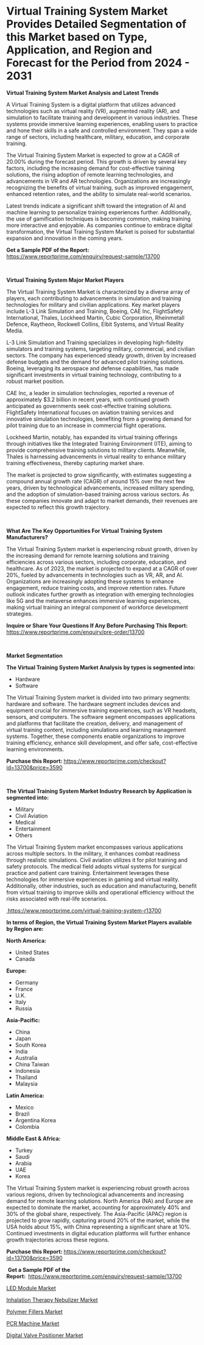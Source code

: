 <p><h1>Virtual Training System Market Provides Detailed Segmentation of this Market based on Type, Application, and Region and Forecast for the Period from 2024 - 2031</h1></p><p><strong>Virtual Training System Market Analysis and Latest Trends</strong></p>
<p><p>A Virtual Training System is a digital platform that utilizes advanced technologies such as virtual reality (VR), augmented reality (AR), and simulation to facilitate training and development in various industries. These systems provide immersive learning experiences, enabling users to practice and hone their skills in a safe and controlled environment. They span a wide range of sectors, including healthcare, military, education, and corporate training.</p><p>The Virtual Training System Market is expected to grow at a CAGR of 20.00% during the forecast period. This growth is driven by several key factors, including the increasing demand for cost-effective training solutions, the rising adoption of remote learning technologies, and advancements in VR and AR technologies. Organizations are increasingly recognizing the benefits of virtual training, such as improved engagement, enhanced retention rates, and the ability to simulate real-world scenarios.</p><p>Latest trends indicate a significant shift toward the integration of AI and machine learning to personalize training experiences further. Additionally, the use of gamification techniques is becoming common, making training more interactive and enjoyable. As companies continue to embrace digital transformation, the Virtual Training System Market is poised for substantial expansion and innovation in the coming years.</p></p>
<p><strong>Get a Sample PDF of the Report:&nbsp;</strong> <a href="https://www.reportprime.com/enquiry/request-sample/13700?utm_campaign=1141&utm_medium=2&utm_source=Github&utm_content=ia&utm_term=25122024&utm_id=virtual-training-system">https://www.reportprime.com/enquiry/request-sample/13700</a></p>
<p>&nbsp;</p>
<p><strong>Virtual Training System Major Market Players</strong></p>
<p><p>The Virtual Training System Market is characterized by a diverse array of players, each contributing to advancements in simulation and training technologies for military and civilian applications. Key market players include L-3 Link Simulation and Training, Boeing, CAE Inc, FlightSafety International, Thales, Lockheed Martin, Cubic Corporation, Rheinmetall Defence, Raytheon, Rockwell Collins, Elbit Systems, and Virtual Reality Media.</p><p>L-3 Link Simulation and Training specializes in developing high-fidelity simulators and training systems, targeting military, commercial, and civilian sectors. The company has experienced steady growth, driven by increased defense budgets and the demand for advanced pilot training solutions. Boeing, leveraging its aerospace and defense capabilities, has made significant investments in virtual training technology, contributing to a robust market position. </p><p>CAE Inc, a leader in simulation technologies, reported a revenue of approximately $3.2 billion in recent years, with continued growth anticipated as governments seek cost-effective training solutions. FlightSafety International focuses on aviation training services and innovative simulation technologies, benefiting from a growing demand for pilot training due to an increase in commercial flight operations.</p><p>Lockheed Martin, notably, has expanded its virtual training offerings through initiatives like the Integrated Training Environment (ITE), aiming to provide comprehensive training solutions to military clients. Meanwhile, Thales is harnessing advancements in virtual reality to enhance military training effectiveness, thereby capturing market share.</p><p>The market is projected to grow significantly, with estimates suggesting a compound annual growth rate (CAGR) of around 15% over the next few years, driven by technological advancements, increased military spending, and the adoption of simulation-based training across various sectors. As these companies innovate and adapt to market demands, their revenues are expected to reflect this growth trajectory.</p></p>
<p>&nbsp;</p>
<p><strong>What Are The Key Opportunities For Virtual Training System Manufacturers?</strong></p>
<p><p>The Virtual Training System market is experiencing robust growth, driven by the increasing demand for remote learning solutions and training efficiencies across various sectors, including corporate, education, and healthcare. As of 2023, the market is projected to expand at a CAGR of over 20%, fueled by advancements in technologies such as VR, AR, and AI. Organizations are increasingly adopting these systems to enhance engagement, reduce training costs, and improve retention rates. Future outlook indicates further growth as integration with emerging technologies like 5G and the metaverse enhances immersive learning experiences, making virtual training an integral component of workforce development strategies.</p></p>
<p><strong>Inquire or Share Your Questions If Any Before Purchasing This Report:</strong> <a href="https://www.reportprime.com/enquiry/pre-order/13700?utm_campaign=1141&utm_medium=2&utm_source=Github&utm_content=ia&utm_term=25122024&utm_id=virtual-training-system">https://www.reportprime.com/enquiry/pre-order/13700</a></p>
<p>&nbsp;</p>
<p><strong>Market Segmentation</strong></p>
<p><strong>The Virtual Training System Market Analysis by types is segmented into:</strong></p>
<p><ul><li>Hardware</li><li>Software</li></ul></p>
<p><p>The Virtual Training System market is divided into two primary segments: hardware and software. The hardware segment includes devices and equipment crucial for immersive training experiences, such as VR headsets, sensors, and computers. The software segment encompasses applications and platforms that facilitate the creation, delivery, and management of virtual training content, including simulations and learning management systems. Together, these components enable organizations to improve training efficiency, enhance skill development, and offer safe, cost-effective learning environments.</p></p>
<p><strong>Purchase this Report:&nbsp;</strong><a href="https://www.reportprime.com/checkout?id=13700&price=3590&utm_campaign=1141&utm_medium=2&utm_source=Github&utm_content=ia&utm_term=25122024&utm_id=virtual-training-system">https://www.reportprime.com/checkout?id=13700&price=3590</a></p>
<p>&nbsp;</p>
<p><strong>The Virtual Training System Market Industry Research by Application is segmented into:</strong></p>
<p><ul><li>Military</li><li>Civil Aviation</li><li>Medical</li><li>Entertainment</li><li>Others</li></ul></p>
<p><p>The Virtual Training System market encompasses various applications across multiple sectors. In the military, it enhances combat readiness through realistic simulations. Civil aviation utilizes it for pilot training and safety protocols. The medical field adopts virtual systems for surgical practice and patient care training. Entertainment leverages these technologies for immersive experiences in gaming and virtual reality. Additionally, other industries, such as education and manufacturing, benefit from virtual training to improve skills and operational efficiency without the risks associated with real-life scenarios.</p></p>
<p><a href="https://www.reportprime.com/virtual-training-system-r13700?utm_campaign=1141&utm_medium=2&utm_source=Github&utm_content=ia&utm_term=25122024&utm_id=virtual-training-system">&nbsp;https://www.reportprime.com/virtual-training-system-r13700</a></p>
<p><strong>In terms of Region, the Virtual Training System Market Players available by Region are:</strong></p>
<p>
    <p> <strong> North America: </strong>
        <ul>
            <li>United States</li>
            <li>Canada</li>
        </ul>
        </p> 
    <p> <strong> Europe: </strong>
        <ul>
            <li>Germany</li>
            <li>France</li>
            <li>U.K.</li>
            <li>Italy</li>
            <li>Russia</li>
        </ul>
        </p> 
    <p> <strong> Asia-Pacific: </strong>
        <ul>
            <li>China</li>
            <li>Japan</li>
            <li>South Korea</li>
            <li>India</li>
            <li>Australia</li>
            <li>China Taiwan</li>
            <li>Indonesia</li>
            <li>Thailand</li>
            <li>Malaysia</li>
        </ul>
        </p> 
    <p> <strong> Latin America: </strong>
        <ul>
            <li>Mexico</li>
            <li>Brazil</li>
            <li>Argentina Korea</li>
            <li>Colombia</li>
        </ul>
        </p> 
    <p> <strong> Middle East & Africa: </strong>
        <ul>
            <li>Turkey</li>
            <li>Saudi</li>
            <li>Arabia</li>
            <li>UAE</li>
            <li>Korea</li>
        </ul>
    </p>
    </p>
<p><p>The Virtual Training System market is experiencing robust growth across various regions, driven by technological advancements and increasing demand for remote learning solutions. North America (NA) and Europe are expected to dominate the market, accounting for approximately 40% and 30% of the global share, respectively. The Asia-Pacific (APAC) region is projected to grow rapidly, capturing around 20% of the market, while the USA holds about 15%, with China representing a significant share at 10%. Continued investments in digital education platforms will further enhance growth trajectories across these regions.</p></p>
<p><strong>Purchase this Report: </strong><a href="https://www.reportprime.com/checkout?id=13700&price=3590&utm_campaign=1141&utm_medium=2&utm_source=Github&utm_content=ia&utm_term=25122024&utm_id=virtual-training-system">https://www.reportprime.com/checkout?id=13700&price=3590</a></p>
<p>&nbsp;<strong>Get a Sample PDF of the Report:&nbsp;&nbsp;</strong><a href="https://www.reportprime.com/enquiry/request-sample/13700?utm_campaign=1141&utm_medium=2&utm_source=Github&utm_content=ia&utm_term=25122024&utm_id=virtual-training-system">https://www.reportprime.com/enquiry/request-sample/13700</a></p>
<p><strong></strong></p>
<p><p><a href="https://www.linkedin.com/pulse/influencing-factors-led-module-market-insights-growth-projections-r18qf?utm_campaign=1141&utm_medium=2&utm_source=Github&utm_content=ia&utm_term=25122024&utm_id=virtual-training-system">LED Module Market</a></p><p><a href="https://www.linkedin.com/pulse/inhalation-therapy-nebulizer-market-in-depth-report-size-share-2c6fe?utm_campaign=1141&utm_medium=2&utm_source=Github&utm_content=ia&utm_term=25122024&utm_id=virtual-training-system">Inhalation Therapy Nebulizer Market</a></p><p><a href="https://www.linkedin.com/pulse/p-factrackr-ho6he?utm_campaign=1141&utm_medium=2&utm_source=Github&utm_content=ia&utm_term=25122024&utm_id=virtual-training-system">Polymer Fillers Market</a></p><p><a href="https://www.linkedin.com/pulse/p-factrackr-ho6he?utm_campaign=1141&utm_medium=2&utm_source=Github&utm_content=ia&utm_term=25122024&utm_id=virtual-training-system">PCR Machine Market</a></p><p><a href="https://www.linkedin.com/pulse/digital-valve-positioner-market-report-anticipated-cagr-73-lquuf?utm_campaign=1141&utm_medium=2&utm_source=Github&utm_content=ia&utm_term=25122024&utm_id=virtual-training-system">Digital Valve Positioner Market</a></p></p>